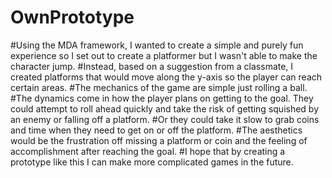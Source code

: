 # OwnPrototype
#Using the MDA framework, I wanted to create a simple and purely fun experience so I set out to create a platformer but I wasn't able to make the character jump.
#Instead, based on a suggestion from a classmate, I created platforms that would move along the y-axis so the player can reach certain areas.
#The mechanics of the game are simple just rolling a ball.
#The dynamics come in how the player plans on getting to the goal. They could attempt to roll ahead quickly and take the risk of getting squished by an enemy or falling off a platform.
#Or they could take it slow to grab coins and time when they need to get on or off the platform.
#The aesthetics would be the frustration off missing a platform or coin and the feeling of accomplishment after reaching the goal.
#I hope that by creating a prototype like this I can make more complicated games in the future.
